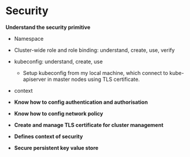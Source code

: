 # Security

**Understand the security primitive**
 - Namespace
 - Cluster-wide role and role binding: understand, create, use, verify
 - kubeconfig: understand, create, use
	- Setup kubeconfig from my local machine, which connect to kube-apiserver in master nodes using TLS certificate.
 - context

- **Know how to config authentication and authorisation**
- **Know how to config network policy**
- **Create and manage TLS certificate for cluster management**
- **Defines context of security**
- **Secure persistent key value store**
